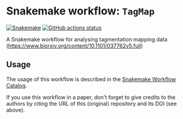 # Snakemake workflow: `TagMap`

[![Snakemake](https://img.shields.io/badge/snakemake-≥6.3.0-brightgreen.svg)](https://snakemake.github.io)
[![GitHub actions status](https://github.com/<owner>/<repo>/workflows/Tests/badge.svg?branch=main)](https://github.com/<owner>/<repo>/actions?query=branch%3Amain+workflow%3ATests)


A Snakemake workflow for analysing tagmentation mapping data (https://www.biorxiv.org/content/10.1101/037762v5.full)


## Usage

The usage of this workflow is described in the [Snakemake Workflow Catalog](https://snakemake.github.io/snakemake-workflow-catalog/?usage=Phlya%2Ftagmap).

If you use this workflow in a paper, don't forget to give credits to the authors by citing the URL of this (original) repository and its DOI (see above).

